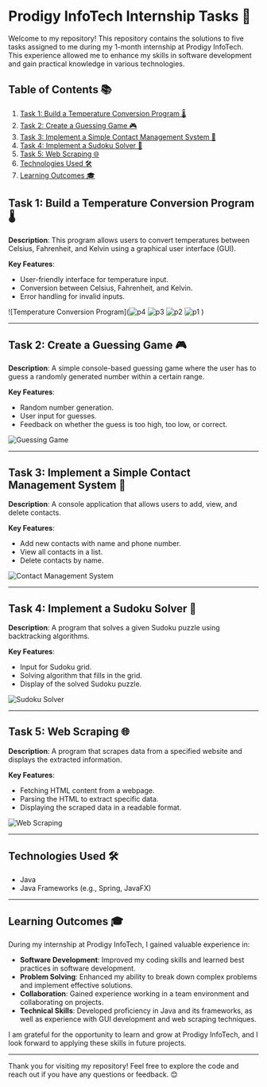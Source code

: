 # Prodigy InfoTech Internship Tasks 🌟

Welcome to my repository! This repository contains the solutions to five tasks assigned to me during my 1-month internship at Prodigy InfoTech. This experience allowed me to enhance my skills in software development and gain practical knowledge in various technologies.

## Table of Contents 📚

1. [Task 1: Build a Temperature Conversion Program 🌡️](#task-1-build-a-temperature-conversion-program)
2. [Task 2: Create a Guessing Game 🎮](#task-2-create-a-guessing-game)
3. [Task 3: Implement a Simple Contact Management System 📇](#task-3-implement-a-simple-contact-management-system)
4. [Task 4: Implement a Sudoku Solver 🧩](#task-4-implement-a-sudoku-solver)
5. [Task 5: Web Scraping 🌐](#task-5-web-scraping)
6. [Technologies Used 🛠️](#technologies-used)
7. [Learning Outcomes 🎓](#learning-outcomes)

## Task 1: Build a Temperature Conversion Program 🌡️

**Description**: This program allows users to convert temperatures between Celsius, Fahrenheit, and Kelvin using a graphical user interface (GUI).

**Key Features**:
- User-friendly interface for temperature input.
- Conversion between Celsius, Fahrenheit, and Kelvin.
- Error handling for invalid inputs.

![Temperature Conversion Program](![p4](https://github.com/user-attachments/assets/12f07b6c-da37-4feb-9677-49be0962df8b)
![p3](https://github.com/user-attachments/assets/f4b10ed2-ccc5-4c3b-8bf3-72033d9bde63)
![p2](https://github.com/user-attachments/assets/e5dc02dd-cd96-4f88-bc15-0243f93b8adf)
![p1](https://github.com/user-attachments/assets/b26ff9eb-fdbe-4220-a6c1-4a55b198341f)
) 

---

## Task 2: Create a Guessing Game 🎮

**Description**: A simple console-based guessing game where the user has to guess a randomly generated number within a certain range.

**Key Features**:
- Random number generation.
- User input for guesses.
- Feedback on whether the guess is too high, too low, or correct.

![Guessing Game](path/to/screenshot2.png) <!-- Replace with actual screenshot path -->

---

## Task 3: Implement a Simple Contact Management System 📇

**Description**: A console application that allows users to add, view, and delete contacts.

**Key Features**:
- Add new contacts with name and phone number.
- View all contacts in a list.
- Delete contacts by name.

![Contact Management System](path/to/screenshot3.png) <!-- Replace with actual screenshot path -->

---

## Task 4: Implement a Sudoku Solver 🧩

**Description**: A program that solves a given Sudoku puzzle using backtracking algorithms.

**Key Features**:
- Input for Sudoku grid.
- Solving algorithm that fills in the grid.
- Display of the solved Sudoku puzzle.

![Sudoku Solver](path/to/screenshot4.png) <!-- Replace with actual screenshot path -->

---

## Task 5: Web Scraping 🌐

**Description**: A program that scrapes data from a specified website and displays the extracted information.

**Key Features**:
- Fetching HTML content from a webpage.
- Parsing the HTML to extract specific data.
- Displaying the scraped data in a readable format.

![Web Scraping](path/to/screenshot5.png) <!-- Replace with actual screenshot path -->

---

## Technologies Used 🛠️

- Java
- Java Frameworks (e.g., Spring, JavaFX)

---

## Learning Outcomes 🎓

During my internship at Prodigy InfoTech, I gained valuable experience in:
- **Software Development**: Improved my coding skills and learned best practices in software development.
- **Problem Solving**: Enhanced my ability to break down complex problems and implement effective solutions.
- **Collaboration**: Gained experience working in a team environment and collaborating on projects.
- **Technical Skills**: Developed proficiency in Java and its frameworks, as well as experience with GUI development and web scraping techniques.

I am grateful for the opportunity to learn and grow at Prodigy InfoTech, and I look forward to applying these skills in future projects.

---

Thank you for visiting my repository! Feel free to explore the code and reach out if you have any questions or feedback. 😊
